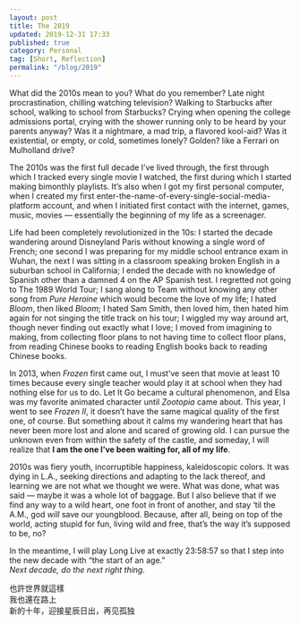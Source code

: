 ```yaml
---
layout: post
title: The 2019
updated: 2019-12-31 17:33
published: true
category: Personal
tag: [Short, Reflection]
permalink: "/blog/2019"
---
```


What did the 2010s mean to you? What do you remember? Late night procrastination, chilling watching television? Walking to Starbucks after school, walking to school from Starbucks? Crying when opening the college admissions portal, crying with the shower running only to be heard by your parents anyway? Was it a nightmare, a mad trip, a flavored kool-aid? Was it existential, or empty, or cold, sometimes lonely? Golden? like a Ferrari on Mulholland drive?

The 2010s was the first full decade I’ve lived through, the first through which I tracked every single movie I watched, the first during which I started making bimonthly playlists. It’s also when I got my first personal computer, when I created my first enter-the-name-of-every-single-social-media-platform account, and when I initiated first contact with the internet, games, music, movies — essentially the beginning of my life as a screenager.

Life had been completely revolutionized in the 10s: I started the decade wandering around Disneyland Paris without knowing a single word of French; one second I was preparing for my middle school entrance exam in Wuhan, the next I was sitting in a classroom speaking broken English in a suburban school in California; I ended the decade with no knowledge of Spanish other than a damned 4 on the AP Spanish test. I regretted not going to The 1989 World Tour; I sang along to Team without knowing any other song from _Pure Heroine_ which would become the love of my life; I hated _Bloom_, then liked _Bloom_; I hated Sam Smith, then loved him, then hated him again for not singing the title track on his tour; I wiggled my way around art, though never finding out exactly what I love; I moved from imagining to making, from collecting floor plans to not having time to collect floor plans, from reading Chinese books to reading English books back to reading Chinese books.

In 2013, when _Frozen_ first came out, I must’ve seen that movie at least 10 times because every single teacher would play it at school when they had nothing else for us to do. Let It Go became a cultural phenomenon, and Elsa was my favorite animated character until _Zootopia_ came about. This year, I went to see _Frozen II_, it doesn’t have the same magical quality of the first one, of course. But something about it calms my wandering heart that has never been more lost and alone and scared of growing old. I can pursue the unknown even from within the safety of the castle, and someday, I will realize that **I am the one I’ve been waiting for, all of my life**.

2010s was fiery youth, incorruptible happiness, kaleidoscopic colors. It was dying in L.A., seeking directions and adapting to the lack thereof, and learning we are not what we thought we were. What was done, what was said — maybe it was a whole lot of baggage. But I also believe that if we find any way to a wild heart, one foot in front of another, and stay ‘til the A.M., god _will_ save our youngblood. Because, after all, being on top of the world, acting stupid for fun, living wild and free, that’s the way it’s supposed to be, no?

In the meantime, I will play Long Live at exactly 23:58:57 so that I step into the new decade with “the start of an age.”  
*Next decade, do the next right thing.*

也許世界就這樣  
我也還在路上  
新的十年，迎接星辰日出，再见孤独
